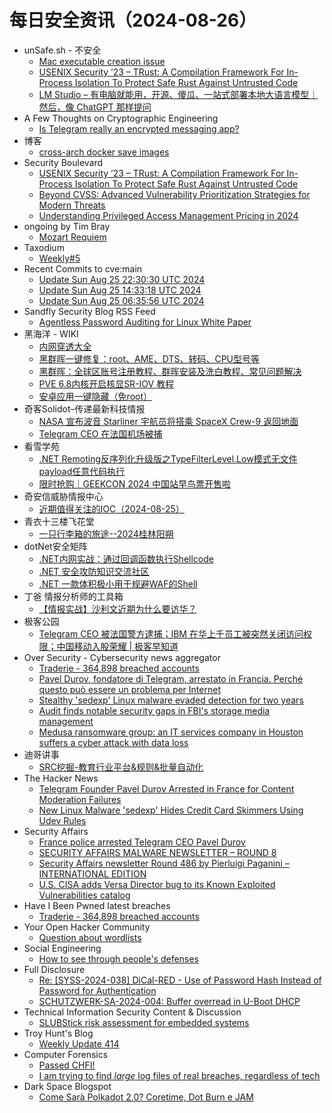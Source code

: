 # 每日安全资讯（2024-08-26）

- unSafe.sh - 不安全
  - [Mac executable creation issue](https://buaq.net/go-258102.html)
  - [USENIX Security ’23 – TRust: A Compilation Framework For In-Process Isolation To Protect Safe Rust Against Untrusted Code](https://buaq.net/go-258114.html)
  - [LM Studio – 有电脑就能用，开源、傻瓜、一站式部署本地大语言模型｜然后，像 ChatGPT 那样提问](https://buaq.net/go-258100.html)
- A Few Thoughts on Cryptographic Engineering
  - [Is Telegram really an encrypted messaging app?](https://blog.cryptographyengineering.com/2024/08/25/telegram-is-not-really-an-encrypted-messaging-app/)
- 博客
  - [cross-arch docker save images](https://dyrnq.com/cross-arch-docker-save-images/)
- Security Boulevard
  - [USENIX Security ’23 – TRust: A Compilation Framework For In-Process Isolation To Protect Safe Rust Against Untrusted Code](https://securityboulevard.com/2024/08/usenix-security-23-trust-a-compilation-framework-for-in-process-isolation-to-protect-safe-rust-against-untrusted-code-2/)
  - [Beyond CVSS: Advanced Vulnerability Prioritization Strategies for Modern Threats](https://securityboulevard.com/2024/08/beyond-cvss-advanced-vulnerability-prioritization-strategies-for-modern-threats/)
  - [Understanding Privileged Access Management Pricing in 2024](https://securityboulevard.com/2024/08/understanding-privileged-access-management-pricing-in-2024/)
- ongoing by Tim Bray
  - [Mozart Requiem](https://www.tbray.org/ongoing/When/202x/2024/08/25/Mozart-Requiem)
- Taxodium
  - [Weekly#5](https://taxodium.ink/post/weekly/5/)
- Recent Commits to cve:main
  - [Update Sun Aug 25 22:30:30 UTC 2024](https://github.com/trickest/cve/commit/b804f1faac0d8a7107a0140850d1bee39bfb445b)
  - [Update Sun Aug 25 14:33:18 UTC 2024](https://github.com/trickest/cve/commit/3e0e49c3ee74c84433d0dd753261b83e2fd24a18)
  - [Update Sun Aug 25 06:35:56 UTC 2024](https://github.com/trickest/cve/commit/7d8fd7820806b1467291df96fbd20bd8a5906994)
- Sandfly Security Blog RSS Feed
  - [Agentless Password Auditing for Linux White Paper](https://sandflysecurity.com/blog/agentless-password-auditing-for-linux-white-paper)
- 黑海洋 - WIKI
  - [内网穿透大全](https://www.upx8.com/4301)
  - [黑群晖一键修复：root、AME、DTS、转码、CPU型号等](https://www.upx8.com/4300)
  - [黑群晖：全球区账号注册教程、群晖安装及洗白教程、常见问题解决](https://www.upx8.com/4299)
  - [PVE 6.8内核开启核显SR-IOV 教程](https://www.upx8.com/4298)
  - [安卓应用一键隐藏（免root）](https://www.upx8.com/4297)
- 奇客Solidot–传递最新科技情报
  - [NASA 宣布波音 Starliner 宇航员将搭乘 SpaceX Crew-9 返回地面](https://www.solidot.org/story?sid=79068)
  - [Telegram CEO 在法国机场被捕](https://www.solidot.org/story?sid=79067)
- 看雪学苑
  - [.NET Remoting反序列化升级版之TypeFilterLevel.Low模式无文件payload任意代码执行](https://mp.weixin.qq.com/s?__biz=MjM5NTc2MDYxMw==&mid=2458569248&idx=1&sn=a4e99289593b2b238d1fa1685f2e9c60&chksm=b18dfaaa86fa73bca2ae15329c58a22ef0cbf55b758d642b5060f601e287c687fa4048e34f3a&scene=58&subscene=0#rd)
  - [限时抢购｜GEEKCON 2024 中国站早鸟票开售啦](https://mp.weixin.qq.com/s?__biz=MjM5NTc2MDYxMw==&mid=2458569248&idx=2&sn=a32ef67f0b5ea32c25007206f8411c98&chksm=b18dfaaa86fa73bc520438899b23a340c76c8c3f23d18786cabbaa56f2918a050c866bfc786e&scene=58&subscene=0#rd)
- 奇安信威胁情报中心
  - [近期值得关注的IOC（2024-08-25）](https://mp.weixin.qq.com/s?__biz=MzI2MDc2MDA4OA==&mid=2247511798&idx=1&sn=453f6e083b5570649f29d68b5dc58c6f&chksm=ea665981dd11d0972167de1fb025efd0bae7386f1c9cecb8abd523fe502e65956115c7d57118&scene=58&subscene=0#rd)
- 青衣十三楼飞花堂
  - [一只行李箱的旅途--2024桂林阳朔](https://mp.weixin.qq.com/s?__biz=MzUzMjQyMDE3Ng==&mid=2247487540&idx=1&sn=e3a1215dcfb0384fbb1f28f10b0d5f11&chksm=fab2d30bcdc55a1d214304ac039f7aa8f1f2a4996b6527bada69f4d07f3e9359a1aa836743f7&scene=58&subscene=0#rd)
- dotNet安全矩阵
  - [.NET内网实战：通过回调函数执行Shellcode](https://mp.weixin.qq.com/s?__biz=MzUyOTc3NTQ5MA==&mid=2247494748&idx=1&sn=099543717722e33c062003cccfb9092f&chksm=fa5942b1cd2ecba751237815b12e5878938133d9ca848f9e03d18c79ac888555de0de0798b3d&scene=58&subscene=0#rd)
  - [.NET 安全攻防知识交流社区](https://mp.weixin.qq.com/s?__biz=MzUyOTc3NTQ5MA==&mid=2247494748&idx=2&sn=b2d292b2d3da305f1fdf7450242e2114&chksm=fa5942b1cd2ecba74dae7285dee99ba3a8a38c46c91524a70f6fc4daf69488d2fae31b39a820&scene=58&subscene=0#rd)
  - [.NET 一款体积极小用于规避WAF的Shell](https://mp.weixin.qq.com/s?__biz=MzUyOTc3NTQ5MA==&mid=2247494748&idx=3&sn=659c8a26a166e96337134b009a4e56c4&chksm=fa5942b1cd2ecba7a1c600fd95b54088cbce08639c45c0341aac622391a53543e63096af3c4d&scene=58&subscene=0#rd)
- 丁爸 情报分析师的工具箱
  - [【情报实战】沙利文近期为什么要访华？](https://mp.weixin.qq.com/s?__biz=MzI2MTE0NTE3Mw==&mid=2651145858&idx=1&sn=5b779709a8d6cba04cf86f18c1948681&chksm=f1af31b8c6d8b8ae45c4f0c5d105934fa7a05924a579d60acbdf4804a1237bfb94908a7d3ccf&scene=58&subscene=0#rd)
- 极客公园
  - [Telegram CEO 被法国警方逮捕；IBM 在华上千员工被突然关闭访问权限；中国移动入股荣耀 | 极客早知道](https://mp.weixin.qq.com/s?__biz=MTMwNDMwODQ0MQ==&mid=2653052493&idx=1&sn=6db529242a32f899a258b5fbec3b7acf&chksm=7e5723fb4920aaed7859b89d8618fa10484d2497ed7e8cb2bd279cdb8a9da16fd85f9fd4a537&scene=58&subscene=0#rd)
- Over Security - Cybersecurity news aggregator
  - [Traderie - 364,898 breached accounts](https://haveibeenpwned.com/PwnedWebsites#Traderie)
  - [Pavel Durov, fondatore di Telegram, arrestato in Francia. Perché questo può essere un problema per Internet](https://www.insicurezzadigitale.com/pavel-durov-fondatore-di-telegram-arrestato-in-francia-perche-questo-puo-essere-un-problema-per-internet/)
  - [Stealthy 'sedexp' Linux malware evaded detection for two years](https://www.bleepingcomputer.com/news/security/stealthy-sedexp-linux-malware-evaded-detection-for-two-years/)
  - [Audit finds notable security gaps in FBI's storage media management](https://www.bleepingcomputer.com/news/security/audit-finds-notable-security-gaps-in-fbis-storage-media-management/)
  - [Medusa ransomware group: an IT services company in Houston suffers a cyber attack with data loss](https://www.suspectfile.com/medusa-ransomware-group-an-it-services-company-in-houston-suffers-a-cyber-attack-with-data-loss/)
- 迪哥讲事
  - [SRC挖掘-教育行业平台&规则&批量自动化](https://mp.weixin.qq.com/s?__biz=MzIzMTIzNTM0MA==&mid=2247495586&idx=1&sn=f65a14b283bb502d7af269fa1ac7b1db&chksm=e8a5e5c1dfd26cd7cb730c116309785d01361f3617785f807fedb4eaffec195840a85b3a8bc9&scene=58&subscene=0#rd)
- The Hacker News
  - [Telegram Founder Pavel Durov Arrested in France for Content Moderation Failures](https://thehackernews.com/2024/08/telegram-founder-pavel-durov-arrested.html)
  - [New Linux Malware 'sedexp' Hides Credit Card Skimmers Using Udev Rules](https://thehackernews.com/2024/08/new-linux-malware-sedexp-hides-credit.html)
- Security Affairs
  - [France police arrested Telegram CEO Pavel Durov](https://securityaffairs.com/167556/cyber-crime/police-arrested-telegram-ceo-pavel-durov.html)
  - [SECURITY AFFAIRS MALWARE NEWSLETTER – ROUND 8](https://securityaffairs.com/167525/malware/security-affairs-malware-newsletter-round-8.html)
  - [Security Affairs newsletter Round 486 by Pierluigi Paganini – INTERNATIONAL EDITION](https://securityaffairs.com/167519/breaking-news/security-affairs-newsletter-round-486-by-pierluigi-paganini-international-edition.html)
  - [U.S. CISA adds Versa Director bug to its Known Exploited Vulnerabilities catalog](https://securityaffairs.com/167534/hacking/cisa-adds-versa-director-bug-known-exploited-vulnerabilities-catalog.html)
- Have I Been Pwned latest breaches
  - [Traderie - 364,898 breached accounts](https://haveibeenpwned.com/PwnedWebsites#Traderie)
- Your Open Hacker Community
  - [Question about wordlists](https://www.reddit.com/r/HowToHack/comments/1f0luk6/question_about_wordlists/)
- Social Engineering
  - [How to see through people's defenses](https://www.reddit.com/r/SocialEngineering/comments/1f0wfq8/how_to_see_through_peoples_defenses/)
- Full Disclosure
  - [Re: [SYSS-2024-038] DiCal-RED - Use of Password Hash Instead of Password for Authentication](https://seclists.org/fulldisclosure/2024/Aug/39)
  - [SCHUTZWERK-SA-2024-004: Buffer overread in U-Boot DHCP](https://seclists.org/fulldisclosure/2024/Aug/38)
- Technical Information Security Content & Discussion
  - [SLUBStick risk assessment for embedded systems](https://www.reddit.com/r/netsec/comments/1f14cwy/slubstick_risk_assessment_for_embedded_systems/)
- Troy Hunt's Blog
  - [Weekly Update 414](https://www.troyhunt.com/weekly-update-414/)
- Computer Forensics
  - [Passed CHFI!](https://www.reddit.com/r/computerforensics/comments/1f1906d/passed_chfi/)
  - [I am trying to find *large* log files of real breaches, regardless of tech](https://www.reddit.com/r/computerforensics/comments/1f1171y/i_am_trying_to_find_large_log_files_of_real/)
- Dark Space Blogspot
  - [Come Sarà Polkadot 2.0? Coretime, Dot Burn e JAM](http://darkwhite666.blogspot.com/2024/08/come-sara-polkadot-20-coretime-dot-burn.html)
